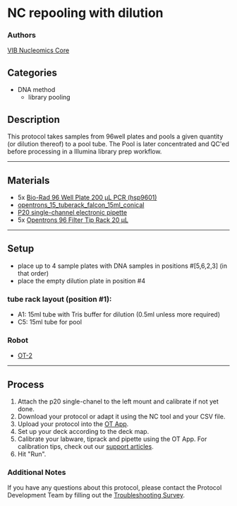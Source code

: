 # NC repooling with dilution

### Authors
[VIB Nucleomics Core](https://www.nucleomics.be)

## Categories
* DNA method
	* library pooling

## Description

This protocol takes samples from 96well plates and pools a given quantity (or dilution thereof) to a pool tube. The Pool is later concentrated and QC'ed before processing in a Illumina library prep workflow.


---
## Materials

* 5x [Bio-Rad 96 Well Plate 200 µL PCR (hsp9601)](https://labware.opentrons.com/biorad_96_wellplate_200ul_pcr?_gl=1*1a9qcug*_gcl_aw*R0NMLjE2MzE4MDAxNDUuQ2owS0NRanc4SWFHQmhDSEFSSXNBR0lSUllvamg1ZkhXczd1RUt2QTRLRE12cGE5WnBTbndpSmxybkxnVU54QTVJVEowRm04V2txTzhxTWFBbWxIRUFMd193Y0I.*_ga*MjA3NDg2NzQ1MC4xNjMwMDczMjAw*_ga_GNSMNLW4RY*MTYzMTc5OTI5Ny40My4xLjE2MzE4MDAyNTYuMA..)
* [opentrons_15_tuberack_falcon_15ml_conical](https://labware.opentrons.com/opentrons_15_tuberack_falcon_15ml_conical?category=tubeRack)
* [P20 single-channel electronic pipette](https://shop.opentrons.com/collections/ot-2-pipettes)
* 5x [Opentrons 96 Filter Tip Rack 20 µL](https://labware.opentrons.com/opentrons_96_filtertiprack_20ul?category=tipRack)

---
## Setup

* place up to 4 sample plates with DNA samples in positions #[5,6,2,3] (in that order)
* place the empty dilution plate in position #4

### tube rack layout (position #1):
* A1: 15ml tube with Tris buffer for dilution (0.5ml unless more required)
* C5: 15ml tube for pool

### Robot
* [OT-2](https://opentrons.com/ot-2)

---
## Process
1. Attach the p20 single-chanel to the left mount and calibrate if not yet done.
2. Download your protocol or adapt it using the NC tool and your CSV file.
3. Upload your protocol into the [OT App](https://opentrons.com/ot-app).
4. Set up your deck according to the deck map.
5. Calibrate your labware, tiprack and pipette using the OT App. For calibration tips, check out our [support articles](https://support.opentrons.com/en/collections/1559720-guide-for-getting-started-with-the-ot-2).
6. Hit "Run".

### Additional Notes
If you have any questions about this protocol, please contact the Protocol Development Team by filling out the [Troubleshooting Survey](https://protocol-troubleshooting.paperform.co/).
